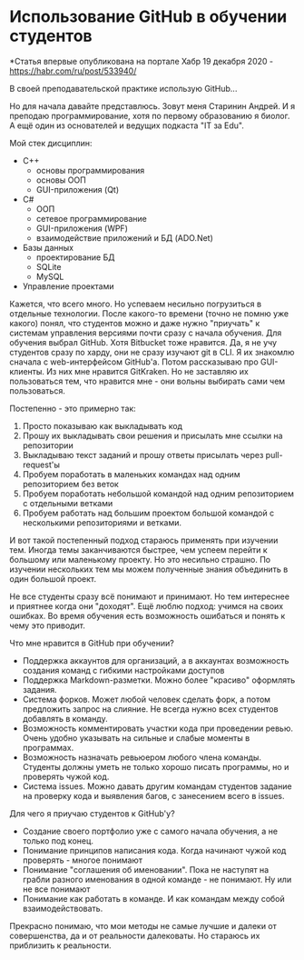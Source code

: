 # Использование GitHub в обучении студентов

*Статья впервые опубликована на портале Хабр 19 декабря 2020 - https://habr.com/ru/post/533940/

В своей преподавательской практике использую GitHub...

Но для начала давайте представлюсь. Зовут меня Старинин Андрей. И я преподаю программирование, хотя по первому образованию я биолог. А ещё один из основателей и ведущих подкаста "IT за Edu".

Мой стек дисциплин:
- C++
    - основы программирования
    - основы ООП
    - GUI-приложения (Qt)
- C#
    - ООП
    - сетевое программирование
    - GUI-приложения (WPF)
    - взаимодействие приложений и БД (ADO.Net)
- Базы данных
    - проектирование БД
    - SQLite
    - MySQL
- Управление проектами

Кажется, что всего много. Но успеваем несильно погрузиться в отдельные технологии. После какого-то времени (точно не помню уже какого) понял, что студентов можно и даже нужно "приучать" к системам управления версиями почти сразу с начала обучения. Для обучения выбрал GitHub. Хотя Bitbucket тоже нравится. Да, я не учу студентов сразу по харду, они не сразу изучают git в CLI. Я их знакомлю сначала с web-интерфейсом GitHub'а. Потом рассказываю про GUI-клиенты. Из них мне нравится GitKraken. Но не заставляю их пользоваться тем, что нравится мне - они вольны выбирать сами чем пользоваться.

Постепенно - это примерно так:
1. Просто показываю как выкладывать код
2. Прошу их выкладывать свои решения и присылать мне ссылки на репозитории
3. Выкладываю текст заданий и прошу ответы присылать через pull-request'ы
4. Пробуем поработать в маленьких командах над одним репозиторием без веток
5. Пробуем поработать небольшой командой над одним репозиторием с отдельными ветками
6. Пробуем работать над большим проектом большой командой с несколькими репозиториями и ветками.

И вот такой постепенный подход стараюсь применять при изучении тем. Иногда темы заканчиваются быстрее, чем успеем перейти к большому или маленькому проекту. Но это несильно страшно. По изучении нескольких тем мы можем полученные знания объединить в один большой проект.

Не все студенты сразу всё понимают и принимают. Но тем интереснее и приятнее когда они "доходят". Ещё люблю подход: учимся на своих ошибках. Во время обучения есть возможность ошибаться и понять к чему это приводит.

Что мне нравится в GitHub при обучении?
- Поддержка аккаунтов для организаций, а в аккаунтах возможность создания команд с гибкими настройками доступов
- Поддержка Markdown-разметки. Можно более "красиво" оформлять задания.
- Система форков. Может любой человек сделать форк, а потом предложить запрос на слияние. Не всегда нужно всех студентов добавлять в команду.
- Возможность комментировать участки кода при проведении ревью. Очень удобно указывать на сильные и слабые моменты в программах.
- Возможность назначать ревьюером любого члена команды. Студенты должны уметь не только хорошо писать программы, но и проверять чужой код.
- Система issues. Можно давать другим командам студентов задание на проверку кода и выявления багов, с занесением всего в issues.

Для чего я приучаю студентов к GitHub'у?
- Создание своего портфолио уже с самого начала обучения, а не только под конец.
- Понимание принципов написания кода. Когда начинают чужой код проверять - многое понимают
- Понимание "соглашения об именовании". Пока не наступят на грабли разного именования в одной команде - не понимают. Ну или не все понимают
- Понимание как работать в команде. И как командам между собой взаимодействовать.

Прекрасно понимаю, что мои методы не самые лучшие и далеки от совершенства, да и от реальности далековаты. Но стараюсь их приблизить к реальности.

